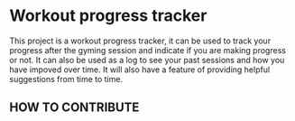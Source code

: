 # Workout progress tracker

This project is a workout progress tracker, it can be used to track your progress after the gyming session and indicate if you are making progress or not. It can also be used as a log to see your past sessions and how you have impoved over time. It will also have a feature of providing helpful suggestions from time to time.


## HOW TO CONTRIBUTE


